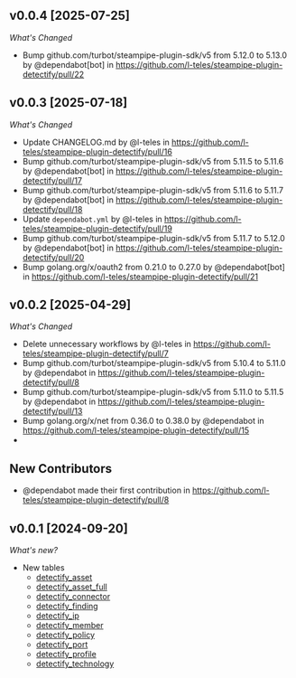 ## v0.0.4 [2025-07-25]
_What's Changed_
* Bump github.com/turbot/steampipe-plugin-sdk/v5 from 5.12.0 to 5.13.0 by @dependabot[bot] in https://github.com/l-teles/steampipe-plugin-detectify/pull/22

## v0.0.3 [2025-07-18]
_What's Changed_
* Update CHANGELOG.md by @l-teles in https://github.com/l-teles/steampipe-plugin-detectify/pull/16
* Bump github.com/turbot/steampipe-plugin-sdk/v5 from 5.11.5 to 5.11.6 by @dependabot[bot] in https://github.com/l-teles/steampipe-plugin-detectify/pull/17
* Bump github.com/turbot/steampipe-plugin-sdk/v5 from 5.11.6 to 5.11.7 by @dependabot[bot] in https://github.com/l-teles/steampipe-plugin-detectify/pull/18
* Update `dependabot.yml` by @l-teles in https://github.com/l-teles/steampipe-plugin-detectify/pull/19
* Bump github.com/turbot/steampipe-plugin-sdk/v5 from 5.11.7 to 5.12.0 by @dependabot[bot] in https://github.com/l-teles/steampipe-plugin-detectify/pull/20
* Bump golang.org/x/oauth2 from 0.21.0 to 0.27.0 by @dependabot[bot] in https://github.com/l-teles/steampipe-plugin-detectify/pull/21

## v0.0.2 [2025-04-29]
_What's Changed_
* Delete unnecessary workflows by @l-teles in https://github.com/l-teles/steampipe-plugin-detectify/pull/7
* Bump github.com/turbot/steampipe-plugin-sdk/v5 from 5.10.4 to 5.11.0 by @dependabot in https://github.com/l-teles/steampipe-plugin-detectify/pull/8
* Bump github.com/turbot/steampipe-plugin-sdk/v5 from 5.11.0 to 5.11.5 by @dependabot in https://github.com/l-teles/steampipe-plugin-detectify/pull/13
* Bump golang.org/x/net from 0.36.0 to 0.38.0 by @dependabot in https://github.com/l-teles/steampipe-plugin-detectify/pull/15
* 
## New Contributors
* @dependabot made their first contribution in https://github.com/l-teles/steampipe-plugin-detectify/pull/8

## v0.0.1 [2024-09-20]

_What's new?_

- New tables
  - [detectify_asset](https://hub.steampipe.io/plugins/l-teles/steampipe-plugin-detectify/table_detectify_asset.go)
  - [detectify_asset_full](https://hub.steampipe.io/plugins/l-teles/steampipe-plugin-detectify/table_detectify_asset_full.go)
  - [detectify_connector](https://hub.steampipe.io/plugins/l-teles/steampipe-plugin-detectify/table_detectify_connector.go)
  - [detectify_finding](https://hub.steampipe.io/plugins/l-teles/steampipe-plugin-detectify/table_detectify_finding.go)
  - [detectify_ip](https://hub.steampipe.io/plugins/l-teles/steampipe-plugin-detectify/table_detectify_ip.go)
  - [detectify_member](https://hub.steampipe.io/plugins/l-teles/steampipe-plugin-detectify/table_detectify_member.go)
  - [detectify_policy](https://hub.steampipe.io/plugins/l-teles/steampipe-plugin-detectify/table_detectify_policy.go)
  - [detectify_port](https://hub.steampipe.io/plugins/l-teles/steampipe-plugin-detectify/table_detectify_port.go)
  - [detectify_profile](https://hub.steampipe.io/plugins/l-teles/steampipe-plugin-detectify/table_detectify_profile.go)
  - [detectify_technology](https://hub.steampipe.io/plugins/l-teles/steampipe-plugin-detectify/table_detectify_technology.go)
